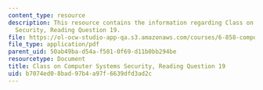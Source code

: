 ```yaml
---
content_type: resource
description: This resource contains the information regarding Class on Computer Systems
  Security, Reading Question 19.
file: https://ol-ocw-studio-app-qa.s3.amazonaws.com/courses/6-858-computer-systems-security-fall-2014/b7074ed08bad97b4a97f6639dfd3ad2c_MIT6_858F14_Reading19.pdf
file_type: application/pdf
parent_uid: 50ab49ba-d54a-f501-0f69-d11b0bb294be
resourcetype: Document
title: Class on Computer Systems Security, Reading Question 19
uid: b7074ed0-8bad-97b4-a97f-6639dfd3ad2c
---
```

